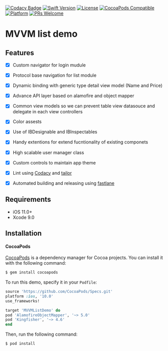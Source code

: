 [![Codacy Badge](https://api.codacy.com/project/badge/Grade/2c40f465eef84150a3eb8f1182cabc70)](https://www.codacy.com/app/developer_20/MVVMListDemo?utm_source=github.com&amp;utm_medium=referral&amp;utm_content=simformsolutions/MVVMListDemo&amp;utm_campaign=Badge_Grade)
[![Swift Version][swift-image]][swift-url]
[![License][license-image]][license-url]
[![CocoaPods Compatible](https://img.shields.io/cocoapods/v/EZSwiftExtensions.svg)](https://img.shields.io/cocoapods/v/LFAlertController.svg)
[![Platform](https://img.shields.io/cocoapods/p/LFAlertController.svg?style=flat)](http://cocoapods.org/pods/LFAlertController)
[![PRs Welcome](https://img.shields.io/badge/PRs-welcome-brightgreen.svg?style=flat-square)](http://makeapullrequest.com)

# MVVM list demo

## Features

- [x] Custom navigator for login mudule
- [x] Protocol base navigation for list module
- [x] Dynamic binding with generic type detail view model (Name and Price)
- [x] Advance API layer based on alamofire and object mapper
- [x] Common view models so we can prevent table view datasouce and delegate in each view controllers
- [x] Color assests
- [x] Use of IBDesignable and IBInspectables
- [x] Handy extentions for extend fucntionality of existing componets
- [x] High scalable user manager class
- [x] Custom controls to maintain app theme
- [x] Lint using [Codacy](https://www.codacy.com) and [tailor](https://github.com/sleekbyte/tailor)
- [x] Automated building and releasing using [fastlane](https://github.com/fastlane/fastlane)


## Requirements

- iOS 11.0+
- Xcode 9.0

## Installation

#### CocoaPods

[CocoaPods](http://cocoapods.org) is a dependency manager for Cocoa projects. You can install it with the following command:

```bash
$ gem install cocoapods
```



To run this demo, specify it in your `Podfile`:

```ruby
source 'https://github.com/CocoaPods/Specs.git'
platform :ios, '10.0'
use_frameworks!

target 'MVVMListDemo' do
pod 'AlamofireObjectMapper', '~> 5.0'
pod 'Kingfisher', '~> 4.6'
end
```

Then, run the following command:

```bash
$ pod install
```



[swift-image]:https://img.shields.io/badge/swift-4-orange.svg
[swift-url]: https://swift.org/
[license-image]: https://img.shields.io/badge/License-MIT-blue.svg
[license-url]: https://github.com/tejas-ardeshna/TJProfileImage/blob/master/LICENSE.md
[codebeat-image]: https://codebeat.co/badges/c19b47ea-2f9d-45df-8458-b2d952fe9dad
[codebeat-url]: https://codebeat.co/projects/github-com-vsouza-awesomeios-com

